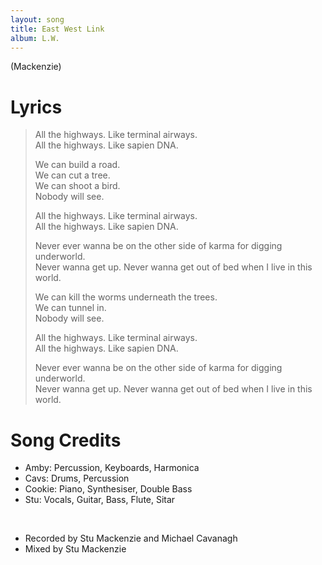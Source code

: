 ```yaml
---
layout: song
title: East West Link
album: L.W.
---
```


(Mackenzie)

# Lyrics

> All the highways. Like terminal airways.  
> All the highways. Like sapien DNA.  
>  
> We can build a road.  
> We can cut a tree.  
> We can shoot a bird.  
> Nobody will see.  
>  
> All the highways. Like terminal airways.  
> All the highways. Like sapien DNA.  
>  
> Never ever wanna be on the other side of karma for digging underworld.  
> Never wanna get up. Never wanna get out of bed when I live in this world.  
>  
> We can kill the worms underneath the trees.  
> We can tunnel in.  
> Nobody will see.  
>  
> All the highways. Like terminal airways.  
> All the highways. Like sapien DNA.  
>  
> Never ever wanna be on the other side of karma for digging underworld.  
> Never wanna get up. Never wanna get out of bed when I live in this world.  

# Song Credits

* Amby: Percussion, Keyboards, Harmonica
* Cavs: Drums, Percussion
* Cookie: Piano, Synthesiser, Double Bass
* Stu: Vocals, Guitar, Bass, Flute, Sitar
<br>

* Recorded by Stu Mackenzie and Michael Cavanagh
* Mixed by Stu Mackenzie
